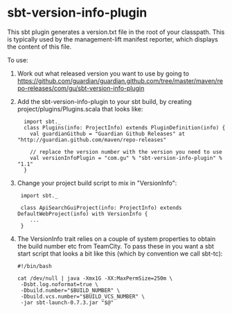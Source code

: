 sbt-version-info-plugin
=======================

This sbt plugin generates a version.txt file in the root of your classpath. This is typically used by the
management-lift manifest reporter, which displays the content of this file.

To use:

1. Work out what released version you want to use by going to <https://github.com/guardian/guardian.github.com/tree/master/maven/repo-releases/com/gu/sbt-version-info-plugin>

2. Add the sbt-version-info-plugin to your sbt build, by creating project/plugins/Plugins.scala that looks like:

         import sbt._
         class Plugins(info: ProjectInfo) extends PluginDefinition(info) {
           val guardianGithub = "Guardian Github Releases" at "http://guardian.github.com/maven/repo-releases"

           // replace the version number with the version you need to use
           val versionInfoPlugin = "com.gu" % "sbt-version-info-plugin" % "1.1"
         }

3. Change your project build script to mix in "VersionInfo":

        import sbt._

        class ApiSearchGuiProject(info: ProjectInfo) extends DefaultWebProject(info) with VersionInfo {
           ...
        }

4. The VersionInfo trait relies on a couple of system properties to obtain the build number etc from TeamCity.
   To pass these in you want a sbt start script that looks a bit like this (which by convention we call sbt-tc):

       #!/bin/bash

       cat /dev/null | java -Xmx1G -XX:MaxPermSize=250m \
        -Dsbt.log.noformat=true \
        -Dbuild.number="$BUILD_NUMBER" \
        -Dbuild.vcs.number="$BUILD_VCS_NUMBER" \
        -jar sbt-launch-0.7.3.jar "$@"



    




